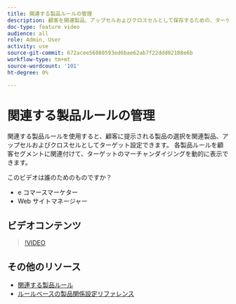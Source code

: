 ```yaml
---
title: 関連する製品ルールの管理
description: 顧客を関連製品、アップセルおよびクロスセルとして保存するための、ターゲットを絞り込んだ選択した製品の表示方法について説明します。
doc-type: feature video
audience: all
role: Admin, User
activity: use
source-git-commit: 672acee56080593ed6bae62ab7f22ddd02108e6b
workflow-type: tm+mt
source-wordcount: '101'
ht-degree: 0%

---
```


# 関連する製品ルールの管理

関連する製品ルールを使用すると、顧客に提示される製品の選択を関連製品、アップセルおよびクロスセルとしてターゲット設定できます。 各製品ルールを顧客セグメントに関連付けて、ターゲットのマーチャンダイジングを動的に表示できます。

このビデオは誰のためのものですか？

- e コマースマーケター
- Web サイトマネージャー

## ビデオコンテンツ

>[!VIDEO](https://video.tv.adobe.com/v/343837?quality=12&learn=on)

## その他のリソース

- [関連する製品ルール](https://docs.magento.com/user-guide/marketing/product-related-rules.html)
- [ルールベースの製品関係設定リファレンス](https://docs.magento.com/user-guide/configuration/catalog/catalog.html#rule-based-product-relations)
